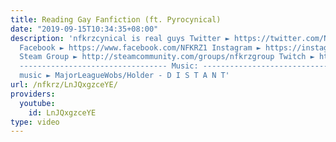 ```yaml
---
title: Reading Gay Fanfiction (ft. Pyrocynical)
date: "2019-09-15T10:34:35+08:00"
description: 'nfkrzcynical is real guys Twitter ► https://twitter.com/NFKRZAlt ---------------------------------
  Facebook ► https://www.facebook.com/NFKRZ1 Instagram ► https://instagram.com/roman_nfkrz/
  Steam Group ► http://steamcommunity.com/groups/nfkrzgroup Twitch ► http://www.twitch.tv/nfkrz
  --------------------------------- Music: --------------------------------- Outro
  music ► MajorLeagueWobs/Holder - D I S T A N T'
url: /nfkrz/LnJQxgzceYE/
providers:
  youtube:
    id: LnJQxgzceYE
type: video
---
```

